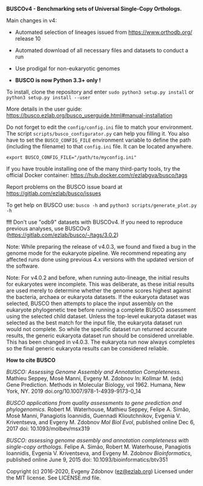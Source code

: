 **BUSCOv4 - Benchmarking sets of Universal Single-Copy Orthologs.**

Main changes in v4:

- Automated selection of lineages issued from https://www.orthodb.org/ release 10

- Automated download of all necessary files and datasets to conduct a run

- Use prodigal for non-eukaryotic genomes

- **BUSCO is now Python 3.3+ only !**

To install, clone the repository and enter ``sudo python3 setup.py install`` or ``python3 setup.py install --user``

More details in the user guide: https://busco.ezlab.org/busco_userguide.html#manual-installation

Do not forget to edit the ``config/config.ini`` file to match your environment. The script `scripts/busco_configurator.py` can help you filling it. You also have to set the ``BUSCO_CONFIG_FILE`` 
environment variable to define the path (including the filename) to that ``config.ini`` file. It can be located anywhere.

```
export BUSCO_CONFIG_FILE="/path/to/myconfig.ini"
```

If you have trouble installing one of the many third-party tools, try the official Docker container: https://hub.docker.com/r/ezlabgva/busco/tags

Report problems on the BUSCO issue board at https://gitlab.com/ezlab/busco/issues

To get help on BUSCO use: ``busco -h`` and ``python3 scripts/generate_plot.py -h``

**!!!** Don't use "odb9" datasets with BUSCOv4. If you need to reproduce previous analyses, use BUSCOv3 (https://gitlab.com/ezlab/busco/-/tags/3.0.2)

Note: While preparing the release of v4.0.3, we found and fixed a bug in the genome mode for the eukaryote pipeline. We recommend repeating 
any affected runs done using previous 4.x versions with the updated version of the software.

Note: For v4.0.2 and before, when running auto-lineage, the initial results for eukaryotes were incomplete. This was 
deliberate, as these initial results are used merely to determine whether the genome scores highest against the 
bacteria, archaea or eukaryota datasets. If the eukaryota dataset was selected, BUSCO then attempts to place the input 
assembly on the eukaryote phylogenetic tree before running a complete BUSCO assessment using the selected child dataset. 
Unless the top-level eukaryota dataset was selected as the best match for the input file, the eukaryota dataset run 
would not complete. So while the specific dataset run returned accurate results, the generic eukaryota dataset run 
should be considered unreliable. 
This has been changed in v4.0.3. The eukaryota run now always completes so the final generic eukaryota results can be 
considered reliable.

**How to cite BUSCO**

*BUSCO: Assessing Genome Assembly and Annotation Completeness.*
Mathieu Seppey, Mosè Manni, Evgeny M. Zdobnov
In: Kollmar M. (eds) Gene Prediction. Methods in Molecular Biology, vol 1962. Humana, New York, NY. 2019
doi.org/10.1007/978-1-4939-9173-0_14

*BUSCO applications from quality assessments to gene prediction and phylogenomics.*
Robert M. Waterhouse, Mathieu Seppey, Felipe A. Simão, Mosè Manni, Panagiotis Ioannidis, Guennadi Klioutchnikov, Evgenia V. Kriventseva, and Evgeny M. Zdobnov
*Mol Biol Evol*, published online Dec 6, 2017 
doi: 10.1093/molbev/msx319 

*BUSCO: assessing genome assembly and annotation completeness with single-copy orthologs.*
Felipe A. Simão, Robert M. Waterhouse, Panagiotis Ioannidis, Evgenia V. Kriventseva, and Evgeny M. Zdobnov
*Bioinformatics*, published online June 9, 2015 
doi: 10.1093/bioinformatics/btv351

Copyright (c) 2016-2020, Evgeny Zdobnov (ez@ezlab.org)
Licensed under the MIT license. See LICENSE.md file.
